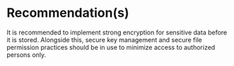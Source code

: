 # Recommendation(s)

It is recommended to implement strong encryption for sensitive data before it is stored. Alongside this, secure key management and secure file permission practices should be in use to minimize access to authorized persons only.
